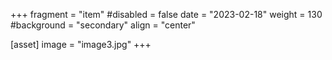 +++
fragment = "item"
#disabled = false
date = "2023-02-18"
weight = 130
#background = "secondary"
align = "center"

[asset]
  image = "image3.jpg"
+++
